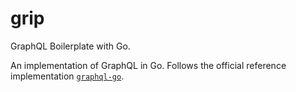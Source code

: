 # grip
GraphQL Boilerplate with Go.

An implementation of GraphQL in Go. Follows the official reference implementation [`graphql-go`](https://github.com/graphql-go/graphql).

